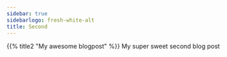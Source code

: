 ```yaml
---
sidebar: true
sidebarlogo: fresh-white-alt
title: Second
---
```


{{% title2 "My awesome blogpost" %}}
My super sweet second blog post
